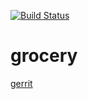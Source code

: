 [![Build Status](https://travis-ci.org/mchirico/grocery.svg?branch=develop)](https://travis-ci.org/mchirico/grocery)
# grocery


[gerrit](https://gerrit-review.googlesource.com/Documentation/user-upload.html#auto_merge)


